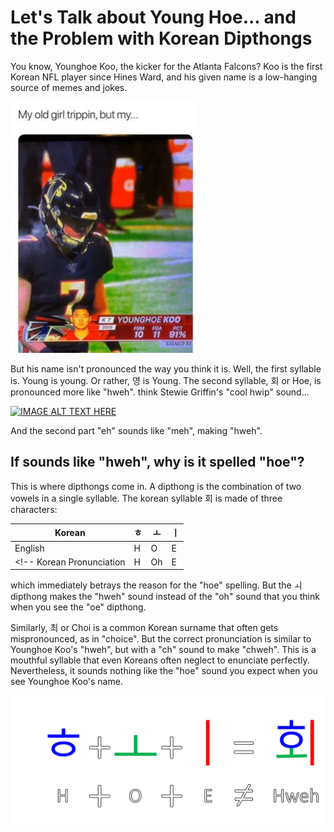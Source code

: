 # Let's Talk about Young Hoe... and the Problem with Korean Dipthongs
You know, Younghoe Koo, the kicker for the Atlanta Falcons? Koo is the first Korean NFL player since Hines Ward, and his given name is a low-hanging source of memes and jokes.

![alt text](younghoe_meme.jpg)

But his name isn't pronounced the way you think it is. Well, the first syllable is. Young is young. Or rather, 영 is Young. The second syllable, 회 or Hoe, is pronounced more like "hweh". think Stewie Griffin's "cool hwip" sound...

[![IMAGE ALT TEXT HERE](https://img.youtube.com/vi/L5WWAWdyc58/0.jpg)](https://www.youtube.com/watch?v=L5WWAWdyc58)

And the second part "eh" sounds like "meh", making "hweh".

## If sounds like "hweh", why is it spelled "hoe"?
This is where dipthongs come in. A dipthong is the combination of two vowels in a single syllable. The korean syllable 회 is made of three characters: 

Korean | ㅎ | ㅗ | ㅣ 
--- | --- | --- | ---
English | H | O | E
<!-- Korean Pronunciation | H | Oh | E | -->

which immediately betrays the reason for the "hoe" spelling. But the ㅚ dipthong makes the "hweh" sound instead of the "oh" sound that you think when you see the "oe" dipthong.

Similarly, 최 or Choi is a common Korean surname that often gets mispronounced, as in "choice". But the correct pronunciation is similar to Younghoe Koo's "hweh", but with a "ch" sound to make "chweh". This is a mouthful syllable that even Koreans often neglect to enunciate perfectly. Nevertheless, it sounds nothing like the "hoe" sound you expect when you see Younghoe Koo's name.

![alt text](dipthong.png)

